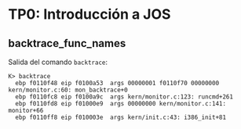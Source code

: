 TP0: Introducción a JOS
=======================

backtrace_func_names
--------------------

Salida del comando `backtrace`:

```
K> backtrace
  ebp f0110f48 eip f0100a53  args 00000001 f0110f70 00000000 kern/monitor.c:60: mon_backtrace+0
  ebp f0110fc8 eip f0100a9c  args kern/monitor.c:123: runcmd+261
  ebp f0110fd8 eip f01000e9  args 00000000 kern/monitor.c:141: monitor+66
  ebp f0110ff8 eip f010003e  args kern/init.c:43: i386_init+81
```
